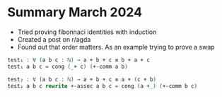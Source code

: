 # Summary March 2024

- Tried proving fibonnaci identities with induction
- Created a post on r/agda
- Found out that order matters. As an example trying to prove a swap

```agda
test₁ : ∀ (a b c : ℕ) → a + b + c ≡ b + a + c
test₁ a b c = cong (_+ c) (+-comm a b)

test₂ : ∀ (a b c : ℕ) → a + b + c ≡ a + (c + b)
test₂ a b c rewrite +-assoc a b c = cong (a +_) (+-comm b c)
```

